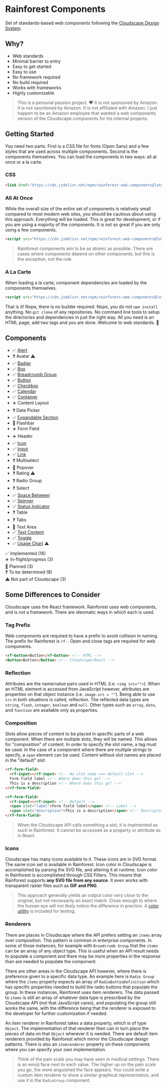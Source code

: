 # Rainforest Components

Set of standards-based web components following the [Cloudscape Design System](https://cloudscape.design).

## Why?

- Web standards
- Minimal barrier to entry
- Easy to get started
- Easy to use
- No framework required
- No build required
- Works with frameworks
- Highly customizable

> This is a personal passion project. ❤️ It is not sponsored by Amazon. It is not sanctioned by Amazon. It is not affiliated with Amazon. I just happen to be an Amazon employee that wanted a web components version of the Cloudscape components for his internal projects.

## Getting Started

You need two parts. First is a CSS file for fonts (Open Sans) and a few styles that are used across multiple compoonents. Second is the components themselves. You can load the components in two ways: all at once or a la carte.

### CSS

``` html
<link href="https://cdn.jsdelivr.net/npm/rainforest-web-components@latest/rainforest.css" rel="stylesheet">
```

### All At Once

While the overall size of the entire set of components is relatively small compared to most modern web sites, you should be cautious about using this approach. Everything will be loaded. This is great for development, or if you are using a majority of the components. It is not so great if you are only using a few components.

``` html
<script src="https://cdn.jsdelivr.net/npm/rainforest-web-components@latest/rainforest.js" type="module"></script>
```

> Rainforest components aim to be as atomic as possible. There are cases where components depend on other components, but this is the exception, not the rule.

### A La Carte

When loading a la carte, component dependencies are loaded by the components themselves.

``` html
<script src="https://cdn.jsdelivr.net/npm/rainforest-web-components@latest/components/button.js" type="module"></script>
```

That is it! Nope, there is no builder required. Nope, you do not `npm install` anything. No `git clone` of any repositories. No command line tools to setup the directories and dependencies in just the right way. All you need is an HTML page; add two tags and you are done. Welcome to web standards. 🤯

## Components   

- ✅ [Alert](./docs/alert.md)
- ❓ Avatar ⚠️
- ✅ [Badge](./docs/badge.md)
- ✅ [Box](./docs/box.md)
- ✅ [Breadcrumb Group](./docs/breadcrumb-group.md)
- ✅ [Button](./docs/button.md)
- ✅ [Checkbox](./docs/checkbox.md)
- ✅ [Calendar](./docs/calendar.md)
- ✅ [Container](./docs/container.md)
- ✈️ Content Layout 
- ❓ Date Picker 
- ✅ [Expandable Section](./docs/expandable-section.md)
- 📆 Flashbar
- ✈️ Form Field
- ✈️ Header
- ✅ [Icon](./docs/icon.md)
- ✅ [Input](./docs/input.md)
- ✅ [Link](./docs/link.md)
- ❓ Multiselect
- 📆 Popover
- ❓ Rating ⚠️
- ❓ Radio Group
- ❓ Select
- ✅ [Space Between](./docs/space-between.md)
- ✅ [Spinner](./docs/spinner.md)
- ✅ [Status Indicator](./docs/status-indicator.md)
- ❓ Table
- ❓ Tabs
- 📆 Text Area
- ✅ [Text Content](./docs/text-content.md)
- ✅ [Toggle](./docs/toggle.md)
- ✅ [Usage Chart](./docs/usage-chart.md) ⚠️

✅ Implemented (18)   
✈️ In-flight/progress (3)  
📆 Planned  (3)   
❓ To be determined (8)  
⚠️ Not part of Cloudscape (3)

## Some Differences to Consider

Cloudscape uses the React framework. Rainforest uses web components, and is not a framework. There are ideomatic ways in which each is used. 

### Tag Prefix

Web components are required to have a prefix to avoid collision in naming. The prefix for Rainforest is `rf-`. Open and close tags are required for web components.

``` html
<rf-button>Button</rf-button> <!-- HTML -->
<Button>Button</Button> <!-- Cloudscape/React -->
```

### Reflection

Attributes are the name/value pairs used in HTML (i.e. `<img src="">`). When an HTML element is accessed from JavaScript however, attributes are properties on that object instance (i.e. `image.src = ""`). Being able to use `src` in both situations is called, reflection. The reflected data types are `string`, `float`, `integer`, `boolean` and `null`. Other types such as `array`, `date`, and `function` are available only as properties.

### Composition

Slots allow pieces of content to be placed in specific parts of a web component. When there are multiple slots, they will be named. This allows for "composition" of content. In order to specify the slot name, a tag must be used. In the case of a component where there are multiple strings to specify, a `span` element can be used. Content without slot names are placed in the "default" slot.

``` html
<rf-form-field>
  <rf-input></rf-input> <!-- No slot name === default slot -->  
  Form field label <!-- Where does this go? -->
  This is a description <!-- Where does this go? -->
</rf-form-field>
```

``` html
<rf-form-field>
  <rf-input></rf-input> <!-- Default -->
  <span slot="label">Form field label</span> <!-- Label -->
  <span slot="description">This is a description</span> <!-- Description -->
</rf-form-field>
```

> When the Cloudscape API calls something a slot, it is implmented as such in Rainforest. It cannot be accessed as a property or attribute as in React.

### Icons

Cloudscape has many icons available to it. These icons are in SVG format. The same icon set is available in Rainforest. Icon color in Cloudscape is accomplished by parsing the SVG file, and altering it at runtime. Icon color in Rainforest is accomplished through CSS Filters. This means that Rainforest supports **any SVG file from any source**. It even works with transparent raster files such as **GIF and PNG**.

> This approach generally yields an output color *very close* to the original, but not necessarily an exact match. Close enough to where the human eye will not likely notice the difference in practice. A [color utility](./demo/color.html) is included for testing.

### Renderers

There are places in Cloudscape where the API prefers setting an `items` array over composition. This pattern is common in enterprise components. In some of those instances, for example with `Breadcrumb Group` that the `items` can be an array of any object type. This is useful when an API result needs to populate a component and there may be more properties in the response than are needed to populate the component.

There are other areas in the Cloudscape API however, where there is preference given to a specific data type. An example here is `Radio Group` where the `items` property expects an array of `RadioButtonDefinition` which has specific properties needed to build the radio buttons that populate the group. In these instances, Rainforest uses item renderers. The data passed to `items` is still an array of whatever data type is prescribed by the Cloudscape API (not that JavaScript cares), and populating the group still works the same, with the difference being that the renderer is exposed to the developer for further customization if needed.

An item renderer in Rainforest takes a data property, which is of type `Object`. The implementation of that renderer then can in turn place the pieces of data on that `Object` wherever it is needed. There are default item renderers provided by Rainforest which mirror the Cloudscape design patterns. There is also an `itemrenderer` property on these components where you can specify your own implementation.

> Think of the pain scale you may have seen in medical settings. There is an emoji face next to each value. The higher up on the pain scale you go, the more anguished the face appears. You could write a custom item renderer to show a similar graphical representation, and use it in the `RadioGroup` component.
